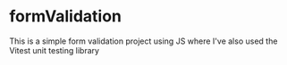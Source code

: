 # formValidation
This is a simple form validation project using JS where I've also used the Vitest unit testing library 
